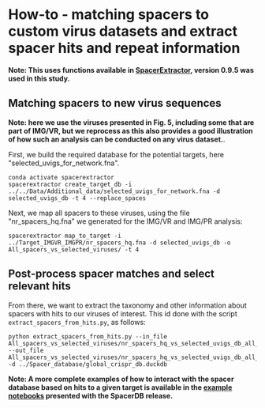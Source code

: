 # How-to - matching spacers to custom virus datasets and extract spacer hits and repeat information
**Note: This uses functions available in [SpacerExtractor](https://code.jgi.doe.gov/SRoux/spacerextractor), version 0.9.5 was used in this study.**  

## Matching spacers to new virus sequences
**Note: here we use the viruses presented in Fig. 5, including some that are part of IMG/VR, but we reprocess as this also provides a good illustration of how such an analysis can be conducted on any virus dataset.**.


First, we build the required database for the potential targets, here "selected_uvigs_for_network.fna".  
```
conda activate spacerextractor
spacerextractor create_target_db -i ../../Data/Additional_data/selected_uvigs_for_network.fna -d selected_uvigs_db -t 4 --replace_spaces
```

Next, we map all spacers to these viruses, using the file "nr_spacers_hq.fna" we generated for the IMG/VR and IMG/PR analysis:
```
spacerextractor map_to_target -i ../Target_IMGVR_IMGPR/nr_spacers_hq.fna -d selected_uvigs_db -o All_spacers_vs_selected_viruses/ -t 4
```

## Post-process spacer matches and select relevant hits
From there, we want to extract the taxonomy and other information about spacers with hits to our viruses of interest. This id done with the script `extract_spacers_from_hits.py`, as follows:  
```
python extract_spacers_from_hits.py --in_file All_spacers_vs_selected_viruses/nr_spacers_hq_vs_selected_uvigs_db_all_hits.tsv --out_file All_spacers_vs_selected_viruses/nr_spacers_hq_vs_selected_uvigs_db_all_hits_spacer_info.tsv -d ../Spacer_database/global_crispr_db.duckdb
```

**Note: A more complete examples of how to interact with the spacer database based on hits to a given target is available in the [example notebooks](https://spacers.jgi.doe.gov/notebooks) presented with the SpacerDB release.**

